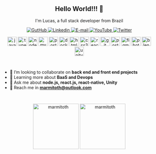 <p class="Title">
    <h2 align='center'>Hello World!!! 👋</h2>
    <p align='center'>I'm Lucas, a full stack developer from Brazil</p>
</p>

<p align='center'>
    <a href="https://github.com/marmitoTH" target="_blank" >
        <img alt="GutHub" src="https://img.shields.io/badge/GitHub--%23F8952D?style=social&logo=github">
    </a>
    <a href="https://www.linkedin.com/in/lucas-rodrigues-985918197/" target="_blank" >
        <img alt="Linkedin" src="https://img.shields.io/badge/LinkedIn--%23F8952D?style=social&logo=linkedin">
    </a>
    <a href="mailto:marmitoth@outlook.com" target="_blank" >
        <img alt="E-mail" src="https://img.shields.io/badge/Email--%23F8952D?style=social&logo=gmail">
    </a>
    <a href="https://www.youtube.com/channel/UC68qKjP7l6weO5P7mmbSvPA" target="_blank" >
        <img alt="YouTube" src="https://img.shields.io/badge/YouTube--%23F8952D?style=social&logo=youtube">
    </a>
    <a href="https://twitter.com/marmitoTH" target="_blank" >
        <img alt="Twitter" src="https://img.shields.io/badge/Twitter--%23F8952D?style=social&logo=twitter">
    </a>
</p>

<p align='center' class="tech-icons-list">
    <img src="https://devicons.github.io/devicon/devicon.git/icons/javascript/javascript-original.svg" alt="javascript"  width="30" height="30"/>
    <img src="https://devicons.github.io/devicon/devicon.git/icons/typescript/typescript-original.svg" alt="typescript"  width="30" height="30"/>
    <img src="https://devicons.github.io/devicon/devicon.git/icons/nodejs/nodejs-original.svg" alt="nodejs"  width="30" height="30"/>
    <img src="https://devicons.github.io/devicon/devicon.git/icons/mysql/mysql-original.svg" alt="mysql"  width="30" height="30"/>
    <img src="https://devicons.github.io/devicon/devicon.git/icons/postgresql/postgresql-original.svg" alt="postgresql"  width="30" height="30"/>
    <img src="https://devicons.github.io/devicon/devicon.git/icons/docker/docker-original.svg" alt="docker"  width="30" height="30"/>
    <img src="https://devicons.github.io/devicon/devicon.git/icons/html5/html5-original.svg" alt="html5"  width="30" height="30"/>
    <img src="https://devicons.github.io/devicon/devicon.git/icons/css3/css3-original.svg" alt="css3"  width="30" height="30"/>
    <img src="https://devicons.github.io/devicon/devicon.git/icons/react/react-original.svg" alt="react"  width="30" height="30"/>
    <img src="https://devicons.github.io/devicon/devicon.git/icons/git/git-original.svg" alt="git"  width="30" height="30"/>
    <img src="https://www.vectorlogo.zone/logos/getpostman/getpostman-icon.svg" alt="postman"  width="30" height="30"/>
    <img src="https://www.vectorlogo.zone/logos/figma/figma-icon.svg" alt="figma"  width="30" height="30"/>
    <img src="https://devicons.github.io/devicon/devicon.git/icons/photoshop/photoshop-plain.svg" alt="photoshop"  width="30" height="30"/>
    <img src="https://download.blender.org/branding/community/blender_community_badge_white.svg" alt="blender"  width="30" height="30"/>
    <img src="https://www.vectorlogo.zone/logos/unity3d/unity3d-icon.svg" alt="unity"  width="30" height="30"/>
</p>

</br>

- 👯 I’m looking to collaborate on **back end and front end projects**
- 🌱 Learning more about **BaaS and Devops**
- 💬 Ask me about **node.js, react.js, react-native, Unity**
- 💌 Reach me in **marmitoth@outlook.com**

</br>

<p align="center" class="hide-in-mobile">
    <img src="https://github-readme-stats.vercel.app/api/top-langs?username=marmitoth&show_icons=true&theme=dracula&locale=en&layout=compact" alt="marmitoth" height="150" />
    <img src="https://github-readme-stats.vercel.app/api?username=marmitoth&show_icons=true&theme=dracula&locale=en" alt="marmitoth" height="150" />
</p>

